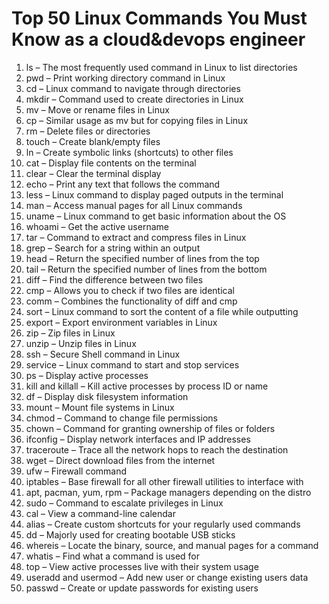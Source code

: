 # Top 50 Linux Commands You Must Know as a cloud&devops engineer

01. ls – The most frequently used command in Linux to list directories
02. pwd – Print working directory command in Linux
03. cd – Linux command to navigate through directories
04. mkdir – Command used to create directories in Linux
05. mv – Move or rename files in Linux
06. cp – Similar usage as mv but for copying files in Linux
07. rm – Delete files or directories
08. touch – Create blank/empty files
09. ln – Create symbolic links (shortcuts) to other files
10. cat – Display file contents on the terminal
11. clear – Clear the terminal display
12. echo – Print any text that follows the command
13. less – Linux command to display paged outputs in the terminal
14. man – Access manual pages for all Linux commands
15. uname – Linux command to get basic information about the OS
16. whoami – Get the active username
17. tar – Command to extract and compress files in Linux
18. grep – Search for a string within an output
19. head – Return the specified number of lines from the top
20. tail – Return the specified number of lines from the bottom
21. diff – Find the difference between two files
22. cmp – Allows you to check if two files are identical
23. comm – Combines the functionality of diff and cmp
24. sort – Linux command to sort the content of a file while outputting
25. export – Export environment variables in Linux
26. zip – Zip files in Linux
27. unzip – Unzip files in Linux
28. ssh – Secure Shell command in Linux
29. service – Linux command to start and stop services
30. ps – Display active processes
31. kill and killall – Kill active processes by process ID or name
32. df – Display disk filesystem information
33. mount – Mount file systems in Linux
34. chmod – Command to change file permissions
35. chown – Command for granting ownership of files or folders
36. ifconfig – Display network interfaces and IP addresses
37. traceroute – Trace all the network hops to reach the destination
38. wget – Direct download files from the internet
39. ufw – Firewall command
40. iptables – Base firewall for all other firewall utilities to interface with
41. apt, pacman, yum, rpm – Package managers depending on the distro
42. sudo – Command to escalate privileges in Linux
43. cal – View a command-line calendar
44. alias – Create custom shortcuts for your regularly used commands
45. dd – Majorly used for creating bootable USB sticks
46. whereis – Locate the binary, source, and manual pages for a command
47. whatis – Find what a command is used for
48. top – View active processes live with their system usage
49. useradd and usermod – Add new user or change existing users data
50. passwd – Create or update passwords for existing users
